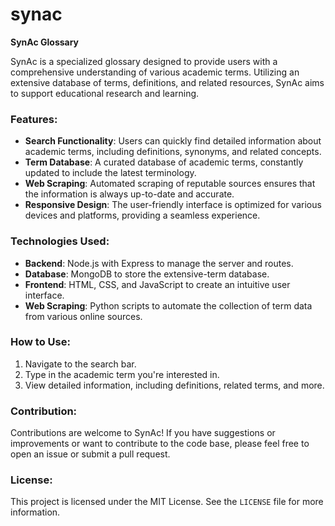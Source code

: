 # synac

**SynAc Glossary**

SynAc is a specialized glossary designed to provide users with a comprehensive understanding of various academic terms. Utilizing an extensive database of terms, definitions, and related resources, SynAc aims to support educational research and learning.

### Features:
- **Search Functionality**: Users can quickly find detailed information about academic terms, including definitions, synonyms, and related concepts.
- **Term Database**: A curated database of academic terms, constantly updated to include the latest terminology.
- **Web Scraping**: Automated scraping of reputable sources ensures that the information is always up-to-date and accurate.
- **Responsive Design**: The user-friendly interface is optimized for various devices and platforms, providing a seamless experience.

### Technologies Used:
- **Backend**: Node.js with Express to manage the server and routes.
- **Database**: MongoDB to store the extensive-term database.
- **Frontend**: HTML, CSS, and JavaScript to create an intuitive user interface.
- **Web Scraping**: Python scripts to automate the collection of term data from various online sources.

### How to Use:
1. Navigate to the search bar.
2. Type in the academic term you're interested in.
3. View detailed information, including definitions, related terms, and more.

### Contribution:
Contributions are welcome to SynAc! If you have suggestions or improvements or want to contribute to the code base, please feel free to open an issue or submit a pull request.

### License:
This project is licensed under the MIT License. See the `LICENSE` file for more information.
